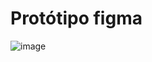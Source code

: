 # Protótipo figma

![image](https://github.com/maykonjuso/CarteiraDigital/assets/89596623/377ef5e9-bcad-4ad8-b193-a105fcfcee67)